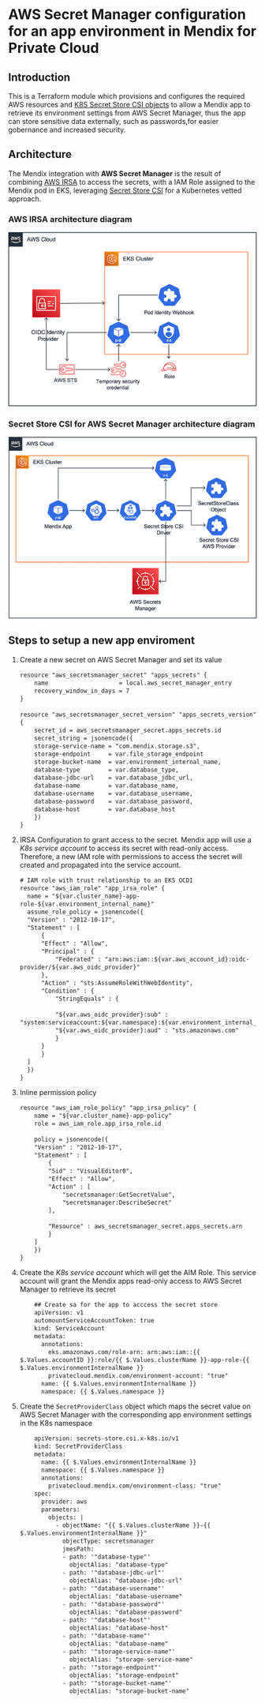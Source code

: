 # AWS Secret Manager configuration for an app environment in Mendix for Private Cloud

## Introduction

This is a Terraform module which provisions and configures the required AWS resources and [K8S Secret Store CSI objects](https://secrets-store-csi-driver.sigs.k8s.io/) to allow a Mendix app to retrieve its environment settings from AWS Secret Manager, thus the app can store sensitive data externally, such as passwords,for easier gobernance and increased security.

## Architecture

The Mendix integration with **AWS Secret Manager** is the result of combining [AWS IRSA](https://docs.aws.amazon.com/eks/latest/userguide/iam-roles-for-service-accounts.html) to access the secrets, with a IAM Role assigned to the Mendix pod in EKS, leveraging [Secret Store CSI](https://secrets-store-csi-driver.sigs.k8s.io/concepts.html) for a Kubernetes vetted approach.

### AWS IRSA architecture diagram
![Architecture for AWS IRSA](./doc/deployment_guide/images/aws-irsa.png)

### Secret Store CSI for AWS Secret Manager architecture diagram
![Architecture for Secret Store CSI](./doc/deployment_guide/images/secret-store-csi.png)

## Steps to setup a new app enviroment

1. Create a new secret on AWS Secret Manager and set its value

    ```
    resource "aws_secretsmanager_secret" "apps_secrets" {
        name                    = local.aws_secret_manager_entry
        recovery_window_in_days = 7
    }

    resource "aws_secretsmanager_secret_version" "apps_secrets_version" {
        secret_id = aws_secretsmanager_secret.apps_secrets.id
        secret_string = jsonencode({
        storage-service-name = "com.mendix.storage.s3",
        storage-endpoint     = var.file_storage_endpoint
        storage-bucket-name  = var.environment_internal_name,
        database-type        = var.database_type,
        database-jdbc-url    = var.database_jdbc_url,
        database-name        = var.database_name,
        database-username    = var.database_username,
        database-password    = var.database_password,
        database-host        = var.database_host
        })
    }

    ```

2. IRSA Configuration to grant access to the secret. Mendix app will use a *K8s service account* to access its secret with read-only access. Therefore, a new IAM role with permissions to access the secret will created and propagated into the service account.

    ```
    # IAM role with trust relationship to an EKS OCDI
    resource "aws_iam_role" "app_irsa_role" {
      name = "${var.cluster_name}-app-role-${var.environment_internal_name}"
      assume_role_policy = jsonencode({
      "Version" : "2012-10-17",
      "Statement" : [
          {
          "Effect" : "Allow",
          "Principal" : {
              "Federated" : "arn:aws:iam::${var.aws_account_id}:oidc-provider/${var.aws_oidc_provider}"
          },
          "Action" : "sts:AssumeRoleWithWebIdentity",
          "Condition" : {
              "StringEquals" : {

              "${var.aws_oidc_provider}:sub" : "system:serviceaccount:${var.namespace}:${var.environment_internal_name}",
              "${var.aws_oidc_provider}:aud" : "sts.amazonaws.com"
              }
          }
          }
      ]
      })
    }
    ```

3. Inline permission policy

    ```
    resource "aws_iam_role_policy" "app_irsa_policy" {
        name = "${var.cluster_name}-app-policy"
        role = aws_iam_role.app_irsa_role.id

        policy = jsonencode({
        "Version" : "2012-10-17",
        "Statement" : [
            {
            "Sid" : "VisualEditor0",
            "Effect" : "Allow",
            "Action" : [
                "secretsmanager:GetSecretValue",
                "secretsmanager:DescribeSecret"
            ],

            "Resource" : aws_secretsmanager_secret.apps_secrets.arn
            }
        ]
        })
    }
    ```

4. Create the *K8s service account* which will get the AIM Role. This service account will grant the Mendix apps read-only access to AWS Secret Manager to retrieve its secret

    ```
        ## Create sa for the app to acccess the secret store
        apiVersion: v1
        automountServiceAccountToken: true
        kind: ServiceAccount
        metadata:
          annotations:
            eks.amazonaws.com/role-arn: arn:aws:iam::{{ $.Values.accountID }}:role/{{ $.Values.clusterName }}-app-role-{{ $.Values.environmentInternalName }}
            privatecloud.mendix.com/environment-account: "true"
          name: {{ $.Values.environmentInternalName }}
          namespace: {{ $.Values.namespace }}
    ```

5. Create the `SecretProviderClass` object which maps the secret value on AWS Secret Manager with the corresponding app environment settings in the K8s namespace

    ```
        apiVersion: secrets-store.csi.x-k8s.io/v1
        kind: SecretProviderClass
        metadata:
          name: {{ $.Values.environmentInternalName }}
          namespace: {{ $.Values.namespace }}
          annotations:
            privatecloud.mendix.com/environment-class: "true"
        spec:
          provider: aws
          parameters:
            objects: |
              - objectName: "{{ $.Values.clusterName }}-{{ $.Values.environmentInternalName }}"
                objectType: secretsmanager
                jmesPath:
                - path: '"database-type"'
                  objectAlias: "database-type"
                - path: '"database-jdbc-url"'
                  objectAlias: "database-jdbc-url"
                - path: '"database-username"'
                  objectAlias: "database-username"
                - path: '"database-password"'
                  objectAlias: "database-password"
                - path: '"database-host"'
                  objectAlias: "database-host"
                - path: '"database-name"'
                  objectAlias: "database-name"
                - path: '"storage-service-name"'
                  objectAlias: "storage-service-name"
                - path: '"storage-endpoint"'
                  objectAlias: "storage-endpoint"
                - path: '"storage-bucket-name"'
                  objectAlias: "storage-bucket-name"
    ```